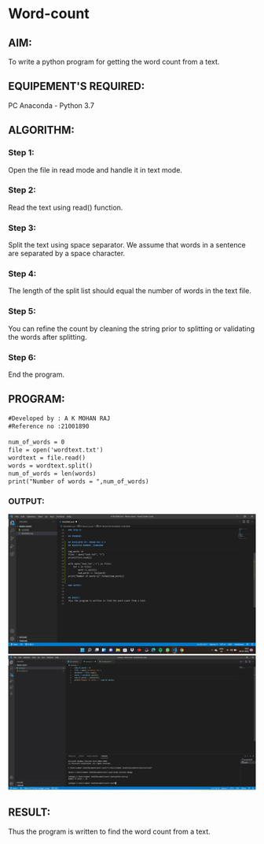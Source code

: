 # Word-count
## AIM:
To write a python program for getting the word count from a text.
## EQUIPEMENT'S REQUIRED: 
PC
Anaconda - Python 3.7
## ALGORITHM: 
### Step 1:
Open the file in read mode and handle it in text mode.
### Step 2: 
 Read the text using read() function.
### Step 3: 
Split the text using space separator. We assume that words in a sentence are separated by a space character.
### Step 4:  
The length of the split list should equal the number of words in the text file.
### Step 5: 
You can refine the count by cleaning the string prior to splitting or validating the words after splitting.
### Step 6: 
End the program.
## PROGRAM:
```
#Developed by : A K MOHAN RAJ
#Reference no :21001890

num_of_words = 0
file = open('wordtext.txt')
wordtext = file.read()
words = wordtext.split()
num_of_words = len(words)
print("Number of words = ",num_of_words)

```

### OUTPUT:
![git log](mohan.png)
![](s.jfif)

## RESULT:
Thus the program is written to find the word count from a text.
